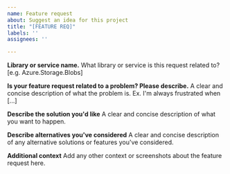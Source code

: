 ```yaml
---
name: Feature request
about: Suggest an idea for this project
title: "[FEATURE REQ]"
labels: ''
assignees: ''

---
```


**Library or service name.**
What library or service is this request related to? [e.g. Azure.Storage.Blobs] 
 
**Is your feature request related to a problem? Please describe.**
A clear and concise description of what the problem is. Ex. I'm always frustrated when [...]

**Describe the solution you'd like**
A clear and concise description of what you want to happen.

**Describe alternatives you've considered**
A clear and concise description of any alternative solutions or features you've considered.

**Additional context**
Add any other context or screenshots about the feature request here.
